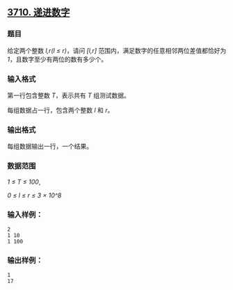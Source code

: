 ## [3710. 递进数字](https://www.acwing.com/problem/content/3713/)

### 题目

给定两个整数 *l,r(l ≤ r)*，请问 *[l,r]* 范围内，满足数字的任意相邻两位差值都恰好为 *1*，且数字至少有两位的数有多少个。

### 输入格式

第一行包含整数 *T*，表示共有 *T* 组测试数据。

每组数据占一行，包含两个整数 *l* 和 *r*。

### 输出格式

每组数据输出一行，一个结果。

### 数据范围

*1 ≤ T ≤ 100*,

*0 ≤ l ≤ r ≤ 3 × 10^8*

### 输入样例：

```
2
1 10
1 100
```

### 输出样例：

```
1
17
```
